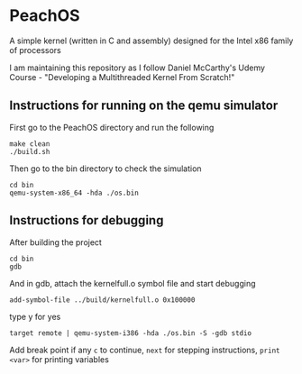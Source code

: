# PeachOS

A simple kernel (written in C and assembly) designed for the Intel x86 family of processors

I am maintaining this repository as I follow Daniel McCarthy's Udemy Course - "Developing a Multithreaded Kernel From Scratch!"

## Instructions for running on the qemu simulator

First go to the PeachOS directory and run the following

```
make clean
./build.sh
```

Then go to the bin directory to check the simulation
```
cd bin
qemu-system-x86_64 -hda ./os.bin
```
## Instructions for debugging

After building the project 
```
cd bin
gdb
```
And in gdb, attach the kernelfull.o symbol file and start debugging
```
add-symbol-file ../build/kernelfull.o 0x100000
```
type y for yes
```
target remote | qemu-system-i386 -hda ./os.bin -S -gdb stdio
```
Add break point if any
```c``` to continue, ```next``` for stepping instructions, ```print <var>``` for printing variables
